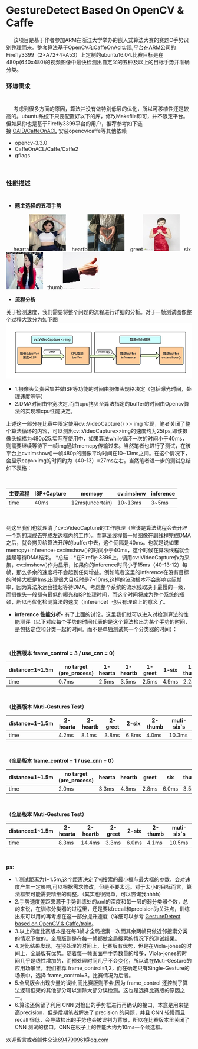 # GestureDetect Based On OpenCV & Caffe
&nbsp;&nbsp;&nbsp;&nbsp;&nbsp;该项目是基于作者参加ARM在浙江大学举办的嵌入式算法大赛的赛题C手势识别整理而来。整套算法基于OpenCV和CaffeOnAcl实现,平台在ARM公司的Firefly3399（2×A72+4×A53）上定制的ubuntu16.04.比赛目标是在480p(640x480)的视频图像中最快检测出自定义的五种及以上的目标手势并准确分类。
 


### 环境需求
#
&nbsp;&nbsp;&nbsp;&nbsp;&nbsp;考虑到很多方面的原因，算法并没有做特别低层的优化，所以可移植性还是较高的。ubuntu系统下只要配置好以下的库，修改Makefile即可，并不限定平台。但如果你也是基于Firefly3399平台的用户，推荐参考如下链接&nbsp;[OAID/CaffeOnACL](https://github.com/OAID/CaffeOnACL/blob/master/acl_openailab/installation.md)&nbsp;安装opencv/caffe等其他依赖

- opencv-3.3.0
- CaffeOnACL/Caffe/Caffe2
- gflags

</br>


### 性能描述
#
- **题主选择的五项手势**

&nbsp;&nbsp;&nbsp;&nbsp;&nbsp;hearta![hearta](example/heart_a.jpg )   &nbsp;&nbsp; heartb![heartb](example/heart_b.jpg)   &nbsp;&nbsp; greet![greet](example/greet.jpg)  &nbsp;&nbsp;six![six](example/six.jpg)   &nbsp;&nbsp;thumb![thumb](example/thumb.jpg)


- **流程分析**

关于检测速度，我们需要将整个问题的流程进行详细的分析。对于一帧测试图像整个过程大致分为如下图
![](example/ISP.png)

- 1.摄像头负责采集并做ISP等功能的时间由摄像头规格决定（包括曝光时间，处理速度等等）
- 2.DMA时间由带宽决定,而由cpu拷贝至算法指定的buffer的时间由Opencv算法的实现和cpu性能决定。

上述这一部分在比赛中限定使用cv::VideoCapture() >> img 实现，笔者关闭了整个算法循环的内容，可以测出cv::VideoCapture>>img的速度约为25fps,即该摄像头规格为480p25.实际在使用中，如果算法while循环一次的时间小于40ms，则需要继续等待下一帧img通过memcpy传输过来。当然笔者也进行了测试，在该平台上cv::imshow()一帧480p的图像平均时间在10~13ms之间。在这个情况下，会显示cap>>img的时间约为（40-13）=27ms左右。当然笔者进一步的测试总结如下表格：

</br>
<div align=center> 

| 主要流程| ISP+Capture  | memcpy |cv::imshow|inference|
| ------------- |-------------| --------|----------|-------------|
| time     | 40ms| 12ms(uncertain) |10~13ms| 3~5ms|

</div>
</br>

到这里我们也就理清了cv::VideoCapture的工作原理（应该是算法线程会去开辟一个新的现成去完成左边框内的工作）。而算法线程每一帧图像在副线程完成DMA之后，就会拷贝给算法开辟的buffer中去，这个间隔是40ms。也就是说如果memcpy+inference+cv::imshow()的时间小于40ms，这个时候在算法线程就会挂起等待DMA结束。
*总结：*在Firefly-3399上，调用cv::VideoCapture作为采集，cv::imshow()作为显示，如果你的inference时间小于15ms（40-13-12）每帧，那么多余的速度将不会起到任何增益。例如笔者这里的inference在没有目标的时候大概是1ms,出现很大目标时是7~10ms,这样的波动根本不会影响实际帧率，因为算法永远会挂起等待DMA。考虑整个系统的流水线取决于最慢的一级，而摄像头一般都有最低的曝光和ISP处理时间，而这个时间将成为整个系统的瓶颈，所以再优化检测算法的速度（inference）也只有理论上的意义了。

- **inference 性能分析-**
有了上面的讨论，这里我们就可以进入对检测算法的性能测评（以下对应每个手势的时间代表的是这个算法检出为某个手势的时间，是包括定位和分类一起的时间。而不是单独测试某一个分类器的时间）：

</br>

**（比赛版本 frame_control = 3 / use_cnn = 0）**
</br>
<div align=center> 

|distance=1~1.5m | no target (pre_process)| 1-hearta|1-heartb|1-greet|1-six|1-thumb|
| ------------- |-------------| --------|----------|----------|----------|----------|
| time     | 0.7ms| 2.5ms |3.5ms| 2.5ms| 4.9ms|2.2ms| 

</div>
</br>

**（比赛版本 Muti-Gestures Test）**
</br>
<div align=center> 

|distance=1~1.5m | 2-hearta| 2-heartb|2-greet|2-six|2-thumb|muti-six`s|
| ------------- |-------------| --------|----------|----------|----------|----------|
| time     | 4.2ms| 8.1ms |3.8ms| 6.8ms| 4.0ms|10.3ms| 

</div>
</br>

**（全局版本 frame_control = 1 / use_cnn = 0）**
</br>
<div align=center> 

|distance=1~1.5m | no target (pre_process) | hearta|heartb|greet|six|thumb|
| ------------- |-------------| --------|----------|----------|----------|----------|
| time     | 2.0ms| 3.3ms |4.8ms| 2.8ms| 6.0ms|3.5ms| 

</div>
</br>

**（全局版本 Muti-Gestures Test）**
</br>
<div align=center> 

|distance=1~1.5m | 2-hearta| 2-heartb|2-greet|2-six|2-thumb|muti-six`s|
| ------------ |-------------| --------|----------|----------|----------|----------|
| time     | 8.3ms| 14.4ms |3.3ms| 6.0ms| 4.1ms|10.5ms| 

</div>
</br>


**ps:** 

- 1.测试距离为1~1.5m,这个距离决定了vj搜索的最小框与最大框的参数，会对速度产生一定影响,可以根据需求修改，但是不要太远。对于太小的目标而言，算法框架可能需要精细的调整。（其实也很简单，可以咨询我hhhh）
- 2.手势速度差距来源于手势训练处的xml的深度和每一层的弱分类器个数，总的来说，在训练分类器的过程里，还是要以recall和precision为关注点，训练出来可以用的再考虑在这一部分提升速度（详细可以参考 [GestureDetect based on OpenCV & Caffe/train](https://github.com/wuziheng/GestureDetect-Violajones-CNN-/tree/master/train)。
- 3.以上的度比赛版本是在每3帧才全局搜索一次而其余两帧只做近邻搜索分类的情况下做的。全局版则是在每一帧都做全局搜索的情况下的测试结果。
- 4.对比结果发现，在预处理的时间上，比赛版有优势，但是在Viola-jones的时间上，全局版有优势。随着每一帧画面中手势数量的增多，Viola-jones的时间几乎是线性增加的，而预处理时间几乎不会变化，所以说在Muti-Gesture的应用场景里，我们推荐 frame_control=1,2，而在确定只有Single-Gesture的场景中，选择  frame_control=3。比赛情况为后者。
- 5.全局版会出现少量的误检,而比赛版则不会,因为 frame_control 还控制了算法逻辑框架的其他部分可以消除大部分误检测。这也是选择比赛版的原因之一。
- 6.算法还保留了利用 CNN 对检出的手势框进行再确认的接口，本意是用来提高precision，但是后期笔者解决了 precision 的问题，并且 CNN 较慢而且 recall 很低，会导致检出的手势也会被误判为背景，所以在比赛版本里关闭了 CNN 测试的接口。CNN在板子上的性能大约为10ms一个候选框。

欢迎留言或者邮件交流694790961@qq.com


			
			
